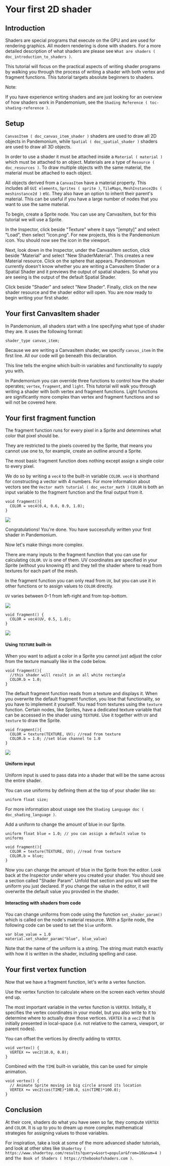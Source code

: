 

# Your first 2D shader

## Introduction

Shaders are special programs that execute on the GPU and are used for rendering
graphics. All modern rendering is done with shaders. For a more detailed
description of what shaders are please see `What are shaders
( doc_introduction_to_shaders )`.

This tutorial will focus on the practical aspects of writing shader programs by
walking you through the process of writing a shader with both vertex and
fragment functions. This tutorial targets absolute beginners to shaders.

Note:

 If you have experience writing shaders and are just looking for an
          overview of how shaders work in Pandemonium, see the `Shading Reference
          ( toc-shading-reference )`.

## Setup

`CanvasItem ( doc_canvas_item_shader )` shaders are used to draw all 2D
     objects in Pandemonium, while `Spatial ( doc_spatial_shader )` shaders are
     used to draw all 3D objects.

In order to use a shader it must be attached inside a `Material
( material )` which must be attached to an object. Materials are a type of
`Resource ( doc_resources )`. To draw multiple objects with the same
material, the material must be attached to each object.

All objects derived from a `CanvasItem` have a material
property. This includes all `GUI elements`, `Sprites
( sprite )`, `TileMaps`, `MeshInstance2Ds
( meshinstance2d )` etc. They also have an option to inherit their parent's
material. This can be useful if you have a large number of nodes that you want
to use the same material.

To begin, create a Sprite node. You can use any CanvasItem, but for this
tutorial we will use a Sprite.

In the Inspector, click beside "Texture" where it says "[empty]" and select
"Load", then select "Icon.png". For new projects, this is the Pandemonium icon. You
should now see the icon in the viewport.

Next, look down in the Inspector, under the CanvasItem section, click beside
"Material" and select "New ShaderMaterial". This creates a new Material
resource. Click on the sphere that appears. Pandemonium currently doesn't know whether
you are writing a CanvasItem Shader or a Spatial Shader and it previews the
output of spatial shaders. So what you are seeing is the output of the default
Spatial Shader.

Click beside "Shader" and select "New Shader". Finally, click on the new shader
resource and the shader editor will open. You are now ready to begin writing
your first shader.

## Your first CanvasItem shader

In Pandemonium, all shaders start with a line specifying what type of shader they are.
It uses the following format:

```
shader_type canvas_item;
```

Because we are writing a CanvasItem shader, we specify `canvas_item` in the
first line. All our code will go beneath this declaration.

This line tells the engine which built-in variables and functionality to supply
you with.

In Pandemonium you can override three functions to control how the shader operates;
`vertex`, `fragment`, and `light`. This tutorial will walk you through
writing a shader with both vertex and fragment functions. Light functions are
significantly more complex than vertex and fragment functions and so will not be
covered here.

## Your first fragment function

The fragment function runs for every pixel in a Sprite and determines what color
that pixel should be.

They are restricted to the pixels covered by the Sprite, that means you cannot
use one to, for example, create an outline around a Sprite.

The most basic fragment function does nothing except assign a single color to
every pixel.

We do so by writing a `vec4` to the built-in variable `COLOR`. `vec4` is
shorthand for constructing a vector with 4 numbers. For more information about
vectors see the `Vector math tutorial ( doc_vector_math )` `COLOR` is both
an input variable to the fragment function and the final output from it.

```
void fragment(){
  COLOR = vec4(0.4, 0.6, 0.9, 1.0);
}
```

![](img/blue-box.png)

Congratulations! You're done. You have successfully written your first shader in
Pandemonium.

Now let's make things more complex.

There are many inputs to the fragment function that you can use for calculating
`COLOR`. `UV` is one of them. UV coordinates are specified in your Sprite
(without you knowing it!) and they tell the shader where to read from textures
for each part of the mesh.

In the fragment function you can only read from `UV`, but you can use it in
other functions or to assign values to `COLOR` directly.

`UV` varies between 0-1 from left-right and from top-bottom.

![](img/iconuv.png)

```
void fragment() {
  COLOR = vec4(UV, 0.5, 1.0);
}
```

![](img/UV.png)

#### Using `TEXTURE` built-in

When you want to adjust a color in a Sprite you cannot just adjust the color
from the texture manually like in the code below.

```
void fragment(){
  //this shader will result in an all white rectangle
  COLOR.b = 1.0;
}
```

The default fragment function reads from a texture and displays it. When you
overwrite the default fragment function, you lose that functionality, so you
have to implement it yourself. You read from textures using the `texture`
function. Certain nodes, like Sprites, have a dedicated texture variable that
can be accessed in the shader using `TEXTURE`. Use it together with `UV` and
`texture` to draw the Sprite.

```
void fragment(){
  COLOR = texture(TEXTURE, UV); //read from texture
  COLOR.b = 1.0; //set blue channel to 1.0
}
```

![](img/blue-tex.png)

#### Uniform input

Uniform input is used to pass data into a shader that will be the same across
the entire shader.

You can use uniforms by defining them at the top of your shader like so:

```
uniform float size;
```

For more information about usage see the `Shading Language doc
( doc_shading_language )`.

Add a uniform to change the amount of blue in our Sprite.

```
uniform float blue = 1.0; // you can assign a default value to uniforms

void fragment(){
  COLOR = texture(TEXTURE, UV); //read from texture
  COLOR.b = blue;
}
```

Now you can change the amount of blue in the Sprite from the editor. Look back
at the Inspector under where you created your shader. You should see a section
called "Shader Param". Unfold that section and you will see the uniform you just
declared. If you change the value in the editor, it will overwrite the default
value you provided in the shader.

#### Interacting with shaders from code

You can change uniforms from code using the function `set_shader_param()`
which is called on the node's material resource. With a Sprite node, the
following code can be used to set the `blue` uniform.

```
var blue_value = 1.0
material.set_shader_param("blue", blue_value)
```

Note that the name of the uniform is a string. The string must match exactly
with how it is written in the shader, including spelling and case.

## Your first vertex function

Now that we have a fragment function, let's write a vertex function.

Use the vertex function to calculate where on the screen each vertex should end
up.

The most important variable in the vertex function is `VERTEX`. Initially, it
specifies the vertex coordinates in your model, but you also write to it to
determine where to actually draw those vertices. `VERTEX` is a `vec2` that
is initially presented in local-space (i.e. not relative to the camera,
viewport, or parent nodes).

You can offset the vertices by directly adding to `VERTEX`.

```
void vertex() {
  VERTEX += vec2(10.0, 0.0);
}
```

Combined with the `TIME` built-in variable, this can be used for simple
animation.

```
void vertex() {
  // Animate Sprite moving in big circle around its location
  VERTEX += vec2(cos(TIME)*100.0, sin(TIME)*100.0);
}
```

## Conclusion

At their core, shaders do what you have seen so far, they compute `VERTEX` and
`COLOR`. It is up to you to dream up more complex mathematical strategies for
assigning values to those variables.

For inspiration, take a look at some of the more advanced shader tutorials, and
look at other sites like `Shadertoy
( https://www.shadertoy.com/results?query=&sort=popular&from=10&num=4 )` and `The
Book of Shaders ( https://thebookofshaders.com )`.

